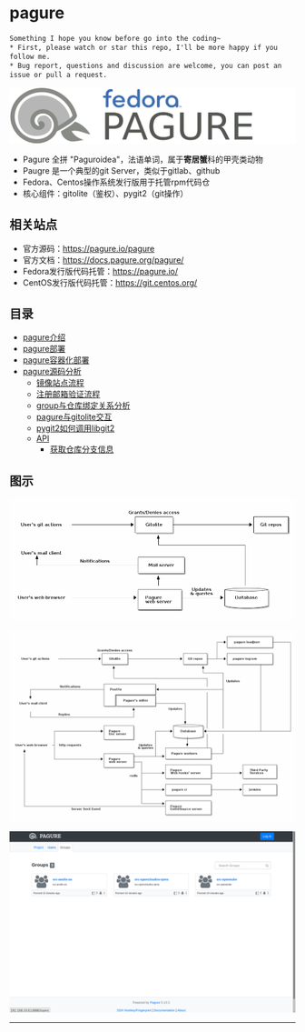 # pagure

```
Something I hope you know before go into the coding~
* First, please watch or star this repo, I'll be more happy if you follow me.
* Bug report, questions and discussion are welcome, you can post an issue or pull a request.
```

![20221015_174316_95](image/20221015_174316_95.png)


* Pagure 全拼 "Paguroidea"，法语单词，属于**寄居蟹**科的甲壳类动物
* Paugre 是一个典型的git Server，类似于gitlab、github
* Fedora、Centos操作系统发行版用于托管rpm代码仓
* 核心组件：gitolite（鉴权）、pygit2（git操作）

## 相关站点

* 官方源码：<https://pagure.io/pagure>
* 官方文档：<https://docs.pagure.org/pagure/>
* Fedora发行版代码托管：<https://pagure.io/>
* CentOS发行版代码托管：<https://git.centos.org/>

## 目录

* [pagure介绍](docs/pagure介绍.md)
* [pagure部署](docs/pagure部署.md)
* [pagure容器化部署](docs/pagure容器化部署.md)
* [pagure源码分析](docs/pagure源码分析.md)
    * [镜像站点流程](docs/pagure源码分析/镜像站点流程.md)
    * [注册邮箱验证流程](docs/pagure源码分析/注册邮箱验证流程.md)
    * [group与仓库绑定关系分析](docs/pagure源码分析/group与仓库绑定关系分析.md)
    * [pagure与gitolite交互](docs/pagure源码分析/pagure与gitolite交互.md)
    * [pygit2如何调用libgit2](docs/pagure源码分析/pygit2如何调用libgit2.md)
    * [API](docs/pagure源码分析/API.md)
        * [获取仓库分支信息](docs/pagure源码分析/API/获取仓库分支信息.md)


## 图示

![20210626_223010_17](image/20210626_223010_17.png)

![20210626_223026_66](image/20210626_223026_66.png)

![20221018_111301_19](image/20221018_111301_19.png)


---
